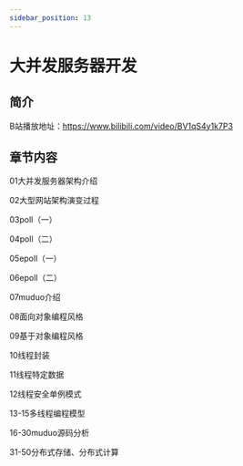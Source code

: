 ```yaml
---
sidebar_position: 13
---
```


# 大并发服务器开发

## 简介

B站播放地址：https://www.bilibili.com/video/BV1qS4y1k7P3

## 章节内容

01大并发服务器架构介绍

02大型网站架构演变过程

03poll（一）

04poll（二）

05epoll（一）

06epoll（二）

07muduo介绍

08面向对象编程风格

09基于对象编程风格

10线程封装

11线程特定数据

12线程安全单例模式

13-15多线程编程模型

16-30muduo源码分析

31-50分布式存储、分布式计算
